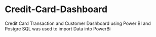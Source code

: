 # Credit-Card-Dashboard
Credit Card Transaction and Customer Dashboard using Power BI  and Postgre SQL was used to import Data into PowerBi 





